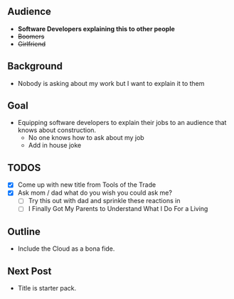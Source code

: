 ## Audience
- **Software Developers explaining this to other people**
- ~~Boomers~~
- ~~Girlfriend~~

## Background
- Nobody is asking about my work but I want to explain it to them

## Goal
- Equipping software developers to explain their jobs to an audience that knows about construction. 
	- No one knows how to ask about my job
	- Add in house joke

## TODOS
- [x] Come up with new title from Tools of the Trade
- [x] Ask mom / dad what do you wish you could ask me?
	- [ ] Try this out with dad and sprinkle these reactions in
	- [ ] I Finally Got My Parents to Understand What I Do For a Living

## Outline
- Include the Cloud as a bona fide. 


## Next Post
- Title is starter pack.